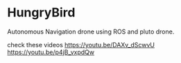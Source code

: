 # HungryBird
Autonomous Navigation drone using ROS and pluto drone.

check these videos
https://youtu.be/DAXv_dScwvU
https://youtu.be/p4jB_vxpdQw

